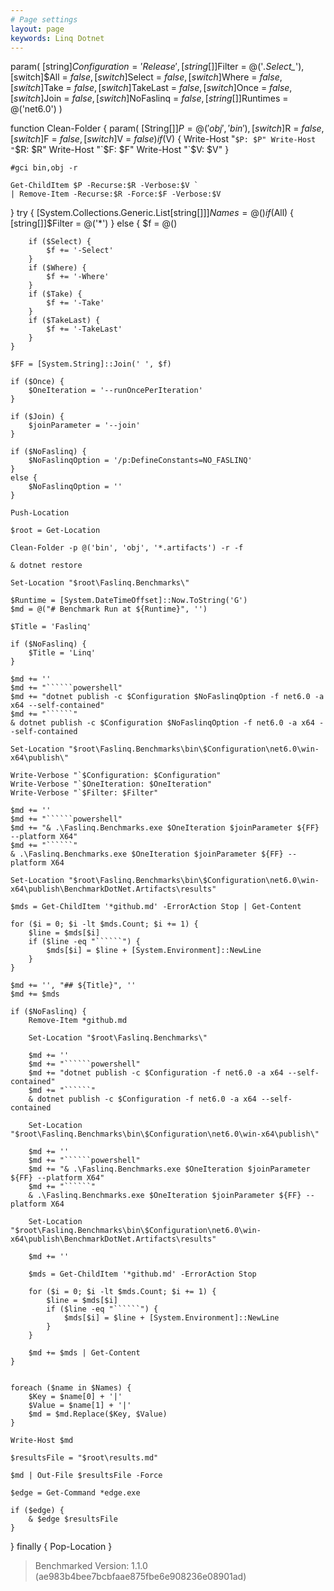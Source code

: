 ```yaml
---
# Page settings
layout: page
keywords: Linq Dotnet
---
```

param(
    [string]$Configuration = 'Release',
    [string[]]$Filter = @('*.Select_*'),
    [switch]$All = $false,
    [switch]$Select = $false,
    [switch]$Where = $false,
    [switch]$Take = $false,
    [switch]$TakeLast = $false,
    [switch]$Once = $false,
    [switch]$Join = $false,
    [switch]$NoFaslinq = $false,
    [string[]]$Runtimes = @('net6.0')
)


function Clean-Folder {
    param(
        [String[]]$P = @('obj', 'bin'),
        [switch]$R = $false,
        [switch]$F = $false,
        [switch]$V = $false
    )
    if ($V) {
        Write-Host "`$P: $P"
        Write-Host "`$R: $R"
        Write-Host "`$F: $F"
        Write-Host "`$V: $V"
    }

    #gci bin,obj -r

    Get-ChildItem $P -Recurse:$R -Verbose:$V `
    | Remove-Item -Recurse:$R -Force:$F -Verbose:$V

}
try {
    [System.Collections.Generic.List[string[]]]$Names = @()
    if ($All) {
        [string[]]$Filter = @('*')
    }
    else {
        $f = @()

        if ($Select) {
            $f += '-Select'
        }
        if ($Where) {
            $f += '-Where'
        }
        if ($Take) {
            $f += '-Take'
        }
        if ($TakeLast) {
            $f += '-TakeLast'
        }
    }

    $FF = [System.String]::Join(' ', $f)

    if ($Once) {
        $OneIteration = '--runOncePerIteration'
    }

    if ($Join) {
        $joinParameter = '--join'
    }

    if ($NoFaslinq) {
        $NoFaslinqOption = '/p:DefineConstants=NO_FASLINQ'
    }
    else {
        $NoFaslinqOption = ''
    }

    Push-Location

    $root = Get-Location

    Clean-Folder -p @('bin', 'obj', '*.artifacts') -r -f

    & dotnet restore

    Set-Location "$root\Faslinq.Benchmarks\"

    $Runtime = [System.DateTimeOffset]::Now.ToString('G')
    $md = @("# Benchmark Run at ${Runtime}", '')

    $Title = 'Faslinq'

    if ($NoFaslinq) {
        $Title = 'Linq'
    }

    $md += ''
    $md += "``````powershell"
    $md += "dotnet publish -c $Configuration $NoFaslinqOption -f net6.0 -a x64 --self-contained"
    $md += "``````"
    & dotnet publish -c $Configuration $NoFaslinqOption -f net6.0 -a x64 --self-contained

    Set-Location "$root\Faslinq.Benchmarks\bin\$Configuration\net6.0\win-x64\publish\"

    Write-Verbose "`$Configuration: $Configuration"
    Write-Verbose "`$OneIteration: $OneIteration"
    Write-Verbose "`$Filter: $Filter"

    $md += ''
    $md += "``````powershell"
    $md += "& .\Faslinq.Benchmarks.exe $OneIteration $joinParameter ${FF} --platform X64"
    $md += "``````"
    & .\Faslinq.Benchmarks.exe $OneIteration $joinParameter ${FF} --platform X64

    Set-Location "$root\Faslinq.Benchmarks\bin\$Configuration\net6.0\win-x64\publish\BenchmarkDotNet.Artifacts\results"

    $mds = Get-ChildItem '*github.md' -ErrorAction Stop | Get-Content

    for ($i = 0; $i -lt $mds.Count; $i += 1) {
        $line = $mds[$i]
        if ($line -eq "``````") {
            $mds[$i] = $line + [System.Environment]::NewLine
        }
    }

    $md += '', "## ${Title}", ''
    $md += $mds

    if ($NoFaslinq) {
        Remove-Item *github.md

        Set-Location "$root\Faslinq.Benchmarks\"

        $md += ''
        $md += "``````powershell"
        $md += "dotnet publish -c $Configuration -f net6.0 -a x64 --self-contained"
        $md += "``````"
        & dotnet publish -c $Configuration -f net6.0 -a x64 --self-contained

        Set-Location "$root\Faslinq.Benchmarks\bin\$Configuration\net6.0\win-x64\publish\"

        $md += ''
        $md += "``````powershell"
        $md += "& .\Faslinq.Benchmarks.exe $OneIteration $joinParameter ${FF} --platform X64"
        $md += "``````"
        & .\Faslinq.Benchmarks.exe $OneIteration $joinParameter ${FF} --platform X64

        Set-Location "$root\Faslinq.Benchmarks\bin\$Configuration\net6.0\win-x64\publish\BenchmarkDotNet.Artifacts\results"

        $md += ''

        $mds = Get-ChildItem '*github.md' -ErrorAction Stop

        for ($i = 0; $i -lt $mds.Count; $i += 1) {
            $line = $mds[$i]
            if ($line -eq "``````") {
                $mds[$i] = $line + [System.Environment]::NewLine
            }
        }

        $md += $mds | Get-Content
    }


    foreach ($name in $Names) {
        $Key = $name[0] + '|'
        $Value = $name[1] + '|'
        $md = $md.Replace($Key, $Value)
    }

    Write-Host $md

    $resultsFile = "$root\results.md"

    $md | Out-File $resultsFile -Force

    $edge = Get-Command *edge.exe

    if ($edge) {
        & $edge $resultsFile
    }
}
finally {
    Pop-Location
}

> Benchmarked Version: 1.1.0 (ae983b4bee7bcbfaae875fbe6e908236e08901ad)
